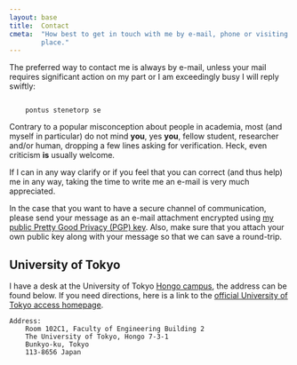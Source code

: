 ```yaml
---
layout: base
title:  Contact
cmeta:  "How best to get in touch with me by e-mail, phone or visiting my work
        place."
---
```


The preferred way to contact me is always by e-mail, unless your mail requires
significant action on my part or I am exceedingly busy I will reply swiftly:

<!-- If we don't have any JavaScript we use a simple form that really only can
    be translated into a single address (well, web-wise pretty much all e-mail
    has an "at" and a "dot", in that order). -->
<code id="obfuscated">
    pontus stenetorp se
</code>
<!-- But if we do have JavaScript we de-obfuscate the e-mail for the user. -->
<script type="text/javascript">
// This should be difficult enough for most bots.
obfuscated.textContent = obfuscated.textContent
        .replace('s s', 's@s').replace('p s', 'p.s');
</script>

Contrary to a popular misconception about people in academia, most (and myself
in particular) do not mind **you**, yes **you**, fellow student, researcher
and/or human, dropping a few lines asking for verification. Heck, even
criticism **is** usually welcome.

If I can in any way clarify or if you feel that you can correct (and thus
help) me in any way, taking the time to write me an e-mail is very much
appreciated.

In the case that you want to have a secure channel of communication, please
send your message as an e-mail attachment encrypted using [my public Pretty
Good Privacy (PGP) key][pgp_key]. Also, make sure that you attach your own
public key along with your message so that we can save a round-trip.

[pgp_key]: res/pontus_stenetorp.pub.txt

## University of Tokyo ##

I have a desk at the University of Tokyo [Hongo campus][gmap_hongo_campus],
the address can be found below. If you need directions, here is a link to the
[official University of Tokyo access homepage][ut_hongo_access].

    Address:
        Room 102C1, Faculty of Engineering Building 2
        The University of Tokyo, Hongo 7-3-1
        Bunkyo-ku, Tokyo
        113-8656 Japan

[gmap_hongo_campus]: http://goo.gl/maps/2jGxp
[ut_hongo_access]: http://www.u-tokyo.ac.jp/campusmap/map01_02_e.html
